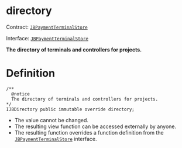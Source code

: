 # directory

Contract: [`JBPaymentTerminalStore`](/api/contracts/jbpaymentterminalstore/README.md)​‌

Interface: [`JBPaymentTerminalStore`](/api/interfaces/ijbpaymentterminalstore.md)

**The directory of terminals and controllers for projects.**

# Definition

```
/** 
  @notice
  The directory of terminals and controllers for projects.
*/
IJBDirectory public immutable override directory;
```

* The value cannot be changed.
* The resulting view function can be accessed externally by anyone.
* The resulting function overrides a function definition from the [`JBPaymentTerminalStore`](/api/interfaces/ijbpaymentterminalstore.md) interface.
